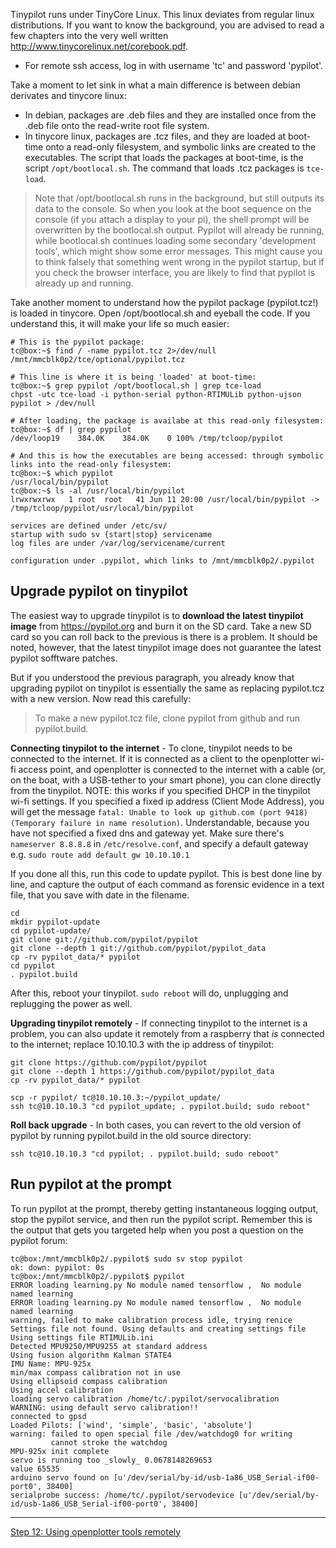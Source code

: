 Tinypilot runs under TinyCore Linux. This linux deviates from regular linux distributions. If you want to know the background, you are advised to read a few chapters into the very well written http://www.tinycorelinux.net/corebook.pdf.

- For remote ssh access, log in with username 'tc' and password 'pypilot'.

Take a moment to let sink in what a main difference is between debian derivates and tinycore linux:
- In debian, packages are .deb files and they are installed once from the .deb file onto the read-write root file system. 
- In tinycore linux, packages are .tcz files, and they are loaded at boot-time onto a read-only filesystem, and symbolic links are created to the executables. The script that loads the packages at boot-time, is the script `/opt/bootlocal.sh`. The command that loads .tcz packages is `tce-load`.

>Note that /opt/bootlocal.sh runs in the background, but still outputs its data to the console. So when you look at the boot sequence on the console (if you attach a display to your pi), the shell prompt will be overwritten by the bootlocal.sh output. Pypilot will already be running, while bootlocal.sh continues loading some secondary 'development tools', which might show some error messages. This might cause you to think falsely that something went wrong in the pypilot startup, but if you check the browser interface, you are likely to find that pypilot is already up and running.

Take another moment to understand how the pypilot package (pypilot.tcz!) is loaded in tinycore. Open /opt/bootlocal.sh and eyeball the code. If you understand this, it will make your life so much easier:
```
# This is the pypilot package:
tc@box:~$ find / -name pypilot.tcz 2>/dev/null
/mnt/mmcblk0p2/tce/optional/pypilot.tcz

# This line is where it is being 'loaded' at boot-time:
tc@box:~$ grep pypilot /opt/bootlocal.sh | grep tce-load
chpst -utc tce-load -i python-serial python-RTIMULib python-ujson pypilot > /dev/null

# After loading, the package is availabe at this read-only filesystem:
tc@box:~$ df | grep pypilot
/dev/loop19    384.0K    384.0K    0 100% /tmp/tcloop/pypilot

# And this is how the executables are being accessed: through symbolic links into the read-only filesystem:
tc@box:~$ which pypilot
/usr/local/bin/pypilot
tc@box:~$ ls -al /usr/local/bin/pypilot
lrwxrwxrwx   1 root  root   41 Jun 11 20:00 /usr/local/bin/pypilot -> /tmp/tcloop/pypilot/usr/local/bin/pypilot

services are defined under /etc/sv/
startup with sudo sv {start|stop} servicename
log files are under /var/log/servicename/current

configuration under .pypilot, which links to /mnt/mmcblk0p2/.pypilot
```
## Upgrade pypilot on tinypilot
The easiest way to upgrade tinypilot is to **download the latest tinypilot image** from https://pypilot.org and burn it on the SD card. Take a new SD card so you can roll back to the previous is there is a problem. It should be noted, however, that the latest tinypilot image does not guarantee the latest pypilot sofftware patches. 

But if you understood the previous paragraph, you already know that upgrading pypilot on tinypilot is essentially the same as replacing pypilot.tcz with a new version. Now read this carefully:
>To make a new pypilot.tcz file, clone pypilot from github and run pypilot.build.

**Connecting tinypilot to the internet** - To clone, tinypilot needs to be connected to the internet. If it is connected as a client to the openplotter wi-fi access point, and openplotter is connected to the internet with a cable (or, on the boat, with a USB-tether to your smart phone), you can clone directly from the tinypilot. NOTE: this works if you specified DHCP in the tinypilot wi-fi settings. If you specified a fixed ip address (Client Mode Address), you will get the message `fatal: Unable to look up github.com (port 9418) (Temporary failure in name resolution)`. Understandable, because you have not specified a fixed dns and gateway yet. Make sure there's `nameserver 8.8.8.8` in `/etc/resolve.conf`, and specify a default gateway e.g. `sudo route add default gw 10.10.10.1`

If you done all this, run this code to update pypilot. This is best done line by line, and capture the output of each command as forensic evidence in a text file, that you save with date in the filename.
```
cd
mkdir pypilot-update
cd pypilot-update/
git clone git://github.com/pypilot/pypilot
git clone --depth 1 git://github.com/pypilot/pypilot_data
cp -rv pypilot_data/* pypilot
cd pypilot
. pypilot.build

```
After this, reboot your tinypilot. `sudo reboot` will do, unplugging and replugging the power as well.

**Upgrading tinypilot remotely** - If connecting tinypilot to the internet is a problem, you can also update it remotely from a raspberry that *is* connected to the internet; replace 10.10.10.3 with the ip address of tinypilot:

```
git clone https://github.com/pypilot/pypilot
git clone --depth 1 https://github.com/pypilot/pypilot_data
cp -rv pypilot_data/* pypilot

scp -r pypilot/ tc@10.10.10.3:~/pypilot_update/
ssh tc@10.10.10.3 "cd pypilot_update; . pypilot.build; sudo reboot"
```

**Roll back upgrade** - In both cases, you can revert to the old version of pypilot by running pypilot.build in the old source directory:
```
ssh tc@10.10.10.3 "cd pypilot; . pypilot.build; sudo reboot"
```

## Run pypilot at the prompt
To run pypilot at the prompt, thereby getting instantaneous logging output, stop the pypilot service, and then run the pypilot script. Remember this is the output that gets you targeted help when you post a question on the pypilot forum:
```
tc@box:/mnt/mmcblk0p2/.pypilot$ sudo sv stop pypilot
ok: down: pypilot: 0s
tc@box:/mnt/mmcblk0p2/.pypilot$ pypilot
ERROR loading learning.py No module named tensorflow ,  No module named learning
ERROR loading learning.py No module named tensorflow ,  No module named learning
warning, failed to make calibration process idle, trying renice
Settings file not found. Using defaults and creating settings file
Using settings file RTIMULib.ini
Detected MPU9250/MPU9255 at standard address
Using fusion algorithm Kalman STATE4
IMU Name: MPU-925x
min/max compass calibration not in use
Using ellipsoid compass calibration
Using accel calibration
loading servo calibration /home/tc/.pypilot/servocalibration
WARNING: using default servo calibration!!
connected to gpsd
Loaded Pilots: ['wind', 'simple', 'basic', 'absolute']
warning: failed to open special file /dev/watchdog0 for writing
         cannot stroke the watchdog
MPU-925x init complete
servo is running too _slowly_ 0.0678148269653
value 65535
arduino servo found on [u'/dev/serial/by-id/usb-1a86_USB_Serial-if00-port0', 38400]
serialprobe success: /home/tc/.pypilot/servodevice [u'/dev/serial/by-id/usb-1a86_USB_Serial-if00-port0', 38400]
```


***
[Step 12: Using openplotter tools remotely](Step-12-Using-openplotter-tools-remotely.md)
